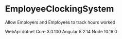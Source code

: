 # EmployeeClockingSystem
Allow Employers and Employees to track hours worked


WebApi dotnet Core 3.0.100
Angular 8.2.14
Node 10.16.0
